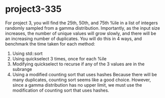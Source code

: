 # project3-335

For project 3, you will find the 25th, 50th, and 75th %ile in a list of integers randomly sampled from a gamma distribution. Importantly, as the input size increases, the number of unique values will grow slowly, and there will be an increasing number of duplicates.
You will do this in 4 ways, and benchmark the time taken for each method:
1) Using std::sort
2) Using quickselect 3 times, once for each %ile
3) Modifying quickselect to recurse if any of the 3 values are in the subrange
4) Using a modified counting sort that uses hashes
Because there will be many duplicates, counting sort seems like a good choice. However, since a gamma distribution has no upper limit, we must use the modification of counting sort that uses hashes.
